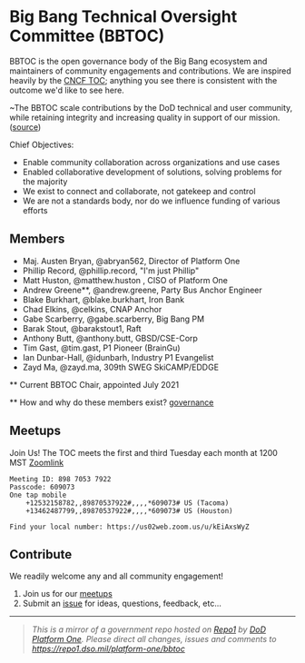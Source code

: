 # Big Bang Technical Oversight Committee (BBTOC)

BBTOC is the open governance body of the Big Bang ecosystem and maintainers of community engagements and contributions. We are inspired heavily by the [CNCF TOC](https://github.com/cncf/toc); anything you see there is consistent with the outcome we'd like to see here.

\~The BBTOC scale contributions by the DoD technical and user community, while retaining integrity and increasing quality in support of our mission. ([source](https://github.com/cncf/toc/blob/master/sigs/README.md))

Chief Objectives:

- Enable community collaboration across organizations and use cases
- Enabled collaborative development of solutions, solving problems for the majority
- We exist to connect and collaborate, not gatekeep and control
- We are not a standards body, nor do we influence funding of various efforts

## Members

- Maj. Austen Bryan, @abryan562, Director of Platform One
- Phillip Record, @phillip.record, "I'm just Phillip"
- Matt Huston, @matthew.huston , CISO of Platform One
- Andrew Greene**, @andrew.greene, Party Bus Anchor Engineer
- Blake Burkhart, @blake.burkhart, Iron Bank
- Chad Elkins, @celkins, CNAP Anchor
- Gabe Scarberry, @gabe.scarberry,  Big Bang PM
- Barak Stout, @barakstout1, Raft
- Anthony Butt, @anthony.butt, GBSD/CSE-Corp
- Tim Gast, @tim.gast, P1 Pioneer (BrainGu)
- Ian Dunbar-Hall, @idunbarh, Industry P1 Evangelist
- Zayd Ma, @zayd.ma, 309th SWEG SkiCAMP/EDDGE

** Current BBTOC Chair, appointed July 2021

** How and why do these members exist? [governance](policy/governance.md)

## Meetups

Join Us! The TOC meets the first and third Tuesday each month at 1200 MST
    [Zoomlink](https://us02web.zoom.us/j/89870537922?pwd=c2V5a1hLbGlYaWt0R1RHKzEzOTdEQT09)  

    Meeting ID: 898 7053 7922  
    Passcode: 609073  
    One tap mobile  
        +12532158782,,89870537922#,,,,*609073# US (Tacoma)  
        +13462487799,,89870537922#,,,,*609073# US (Houston)  

    Find your local number: https://us02web.zoom.us/u/kEiAxsWyZ  

## Contribute

We readily welcome any and all community engagement!

1. Join us for our [meetups](#meetups)
2. Submit an [issue](https://repo1.dso.mil/platform-one/bbtoc/-/issues/new) for ideas, questions, feedback, etc...

---

> _This is a mirror of a government repo hosted on [Repo1](https://repo1.dso.mil/) by [DoD Platform One](http://p1.dso.mil/).  Please direct all changes, issues and comments to <https://repo1.dso.mil/platform-one/bbtoc>_
